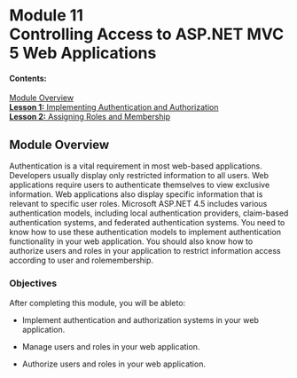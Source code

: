 # Module 11 <br> Controlling Access to ASP.NET MVC 5 Web Applications

#### Contents:

[Module Overview](11-0.md)    
[**Lesson 1:** Implementing Authentication and Authorization](11-1.md)    
[**Lesson 2:** Assigning Roles and Membership](11-2.md)

## Module Overview

Authentication is a vital requirement in most web-based applications. Developers usually display only restricted information to all users. Web applications require users to authenticate themselves to view exclusive information. Web applications also display specific information that is relevant to specific user roles. Microsoft ASP.NET 4.5 includes various authentication models, including local authentication providers, claim-based authentication systems, and federated authentication systems. You need to know how to use these authentication models to implement authentication functionality in your web application. You should also know how to authorize users and roles in your application to restrict information access according to user and rolemembership.

### Objectives

After completing this module, you will be ableto:

- Implement authentication and authorization systems in your web application.

- Manage users and roles in your web application.

- Authorize users and roles in your web application.


